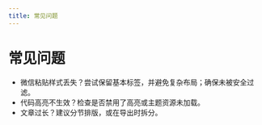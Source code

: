 ```yaml
---
title: 常见问题
---
```


# 常见问题

- 微信粘贴样式丢失？尝试保留基本标签，并避免复杂布局；确保未被安全过滤。
- 代码高亮不生效？检查是否禁用了高亮或主题资源未加载。
- 文章过长？建议分节排版，或在导出时拆分。